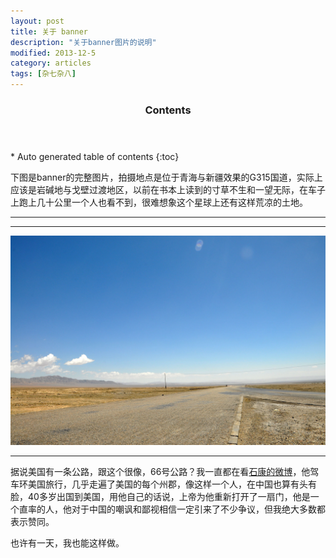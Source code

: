 ```yaml
---
layout: post
title: 关于 banner
description: "关于banner图片的说明"
modified: 2013-12-5
category: articles
tags: [杂七杂八]
---
```


<section id="table-of-contents" class="toc">
  <header>
    <h3>Contents</h3>
  </header>
<div id="drawer" markdown="1">
*  Auto generated table of contents
{:toc}
</div>
</section><!-- /#table-of-contents -->

下图是banner的完整图片，拍摄地点是位于青海与新疆效果的G315国道，实际上应该是岩碱地与戈壁过渡地区，以前在书本上读到的寸草不生和一望无际，在车子上跑上几十公里一个人也看不到，很难想象这个星球上还有这样荒凉的土地。
***
***
[![banner](/assets/images/desert.jpg)](/assets/images/desert.jpg "Show origin picture")
***
据说美国有一条公路，跟这个很像，66号公路？我一直都在看[石康的微博](http://weibo.com/shikang "石康的微博")，他驾车环美国旅行，几乎走遍了美国的每个州郡，像这样一个人，在中国也算有头有脸，40多岁出国到美国，用他自己的话说，上帝为他重新打开了一扇门，他是一个直率的人，他对于中国的嘲讽和鄙视相信一定引来了不少争议，但我绝大多数都表示赞同。

也许有一天，我也能这样做。


